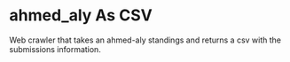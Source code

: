 # ahmed_aly As CSV


Web crawler that takes an ahmed-aly standings and returns a csv with the submissions information.
